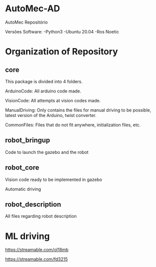 # AutoMec-AD
AutoMec Repositório

Versões Software:
  -Python3
  -Ubuntu 20.04
  -Ros Noetic

# Organization of Repository

## core 

This package is divided into 4 folders.

ArduinoCode: All arduino code made.

VisionCode: All attempts at vision codes made.

ManualDriving: Only contains the files for manual driving to be possible, latest version of the Arduino, twist converter.

CommonFiles: Files that do not fit anywhere, initialization files, etc.

## robot_bringup
  
Code to launch the gazebo and the robot

## robot_core
  
Vision code ready to be implemented in gazebo

Automatic driving

## robot_description

All files regarding robot description


# ML driving

https://streamable.com/ol18mb

https://streamable.com/fd3215